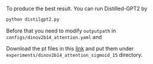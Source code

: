 To produce the best result. You can run Distilled-GPT2 by 

```bash
python distilgpt2.py
```
Before that you need to modify `outputpath` in `configs/dinov2b14_attention.yaml` and

Download the pt files in this [link](https://jbox.sjtu.edu.cn/l/31i0MS) and put them under `experiments/dinov2b14_attention_sigmoid_15` directory.
